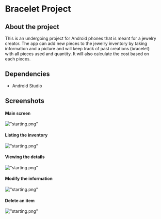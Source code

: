 # Bracelet Project

## About the project

This is an undergoing project for Android phones that is meant for a jewelry creator. The app can add new pieces to the jewelry inventory by taking information and a picture and will keep track of past creations (bracelet) with all pieces used and quantity. It will also calculate the cost based on each pieces.

## Dependencies

- Android Studio

## Screenshots

#### Main screen
!["starting.png"](https://github.com/sylvain-gdk/projet-Bracelet/blob/master/docs/main.png)

#### Listing the inventory
!["starting.png"](https://github.com/sylvain-gdk/projet-Bracelet/blob/master/docs/list.png)

#### Viewing the details
!["starting.png"](https://github.com/sylvain-gdk/projet-Bracelet/blob/master/docs/detail.png)

#### Modify the information
!["starting.png"](https://github.com/sylvain-gdk/projet-Bracelet/blob/master/docs/modify.png)

#### Delete an item
!["starting.png"](https://github.com/sylvain-gdk/projet-Bracelet/blob/master/docs/delete.png)